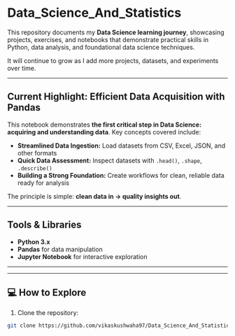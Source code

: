 # Data_Science_And_Statistics


This repository documents my **Data Science learning journey**, showcasing projects, exercises, and notebooks that demonstrate practical skills in Python, data analysis, and foundational data science techniques.  

It will continue to grow as I add more projects, datasets, and experiments over time.

---

##  Current Highlight: Efficient Data Acquisition with Pandas

This notebook demonstrates **the first critical step in Data Science: acquiring and understanding data**. Key concepts covered include:

- **Streamlined Data Ingestion:** Load datasets from CSV, Excel, JSON, and other formats  
- **Quick Data Assessment:** Inspect datasets with `.head()`, `.shape`, `.describe()`  
- **Building a Strong Foundation:** Create workflows for clean, reliable data ready for analysis  

The principle is simple: **clean data in → quality insights out**. 

---

##  Tools & Libraries

- **Python 3.x**  
- **Pandas** for data manipulation  
- **Jupyter Notebook** for interactive exploration  

---

---

## 💻 How to Explore

1. Clone the repository:
```bash
git clone https://github.com/vikaskushwaha97/Data_Science_And_Statistics.git


